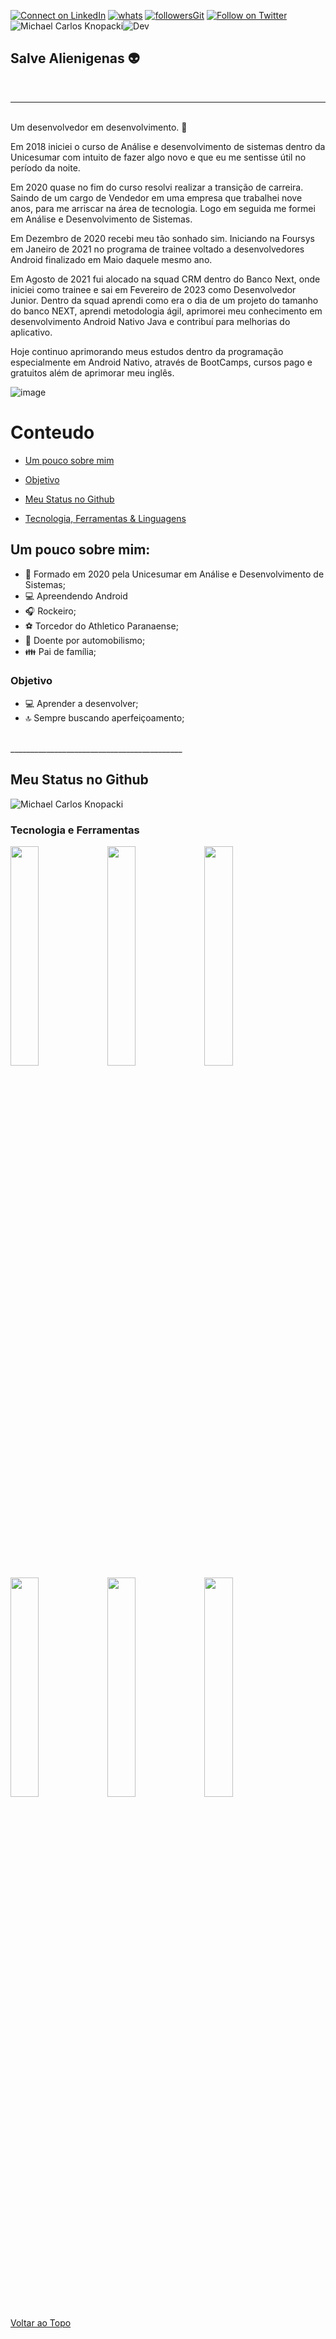 

[![Connect on LinkedIn](https://img.shields.io/badge/--linkedin?label=LinkedIn&logo=LinkedIn&style=style=flat-square&logo=appveyor)](https://www.linkedin.com/in/michael-knopacki-83a27667/)
[![whats](https://img.shields.io/badge/WhatsApp-25D366?style=flat-square&logo=whatsapp&logoColor=white)](https://wa.me/41996133475)
[![followersGit](https://img.shields.io/github/followers/MichaelKnopacki?style=style=flat-square&logo=appveyor)](https://github.com/MichaelKnopacki)
[![Follow on Twitter](https://img.shields.io/badge/--twitter?label=Twitter&logo=Twitter&style=style=flat-square&logo=appveyor)](https://twitter.com/michael_knopack) 
<img src="https://komarev.com/ghpvc/?username=MichaelKnopacki&label=Profile%20views&color=0e75b6&style=flat-square&logo=appveyor" alt="Michael Carlos Knopacki" />![Dev](https://img.shields.io/badge/Dev-MichaelKnopacki-red)

## Salve Alienigenas 👽

<br/>

-----------------------------------------
<br/>
Um desenvolvedor em desenvolvimento. 👷

Em 2018 iniciei o curso de Análise e desenvolvimento de sistemas dentro da Unicesumar com intuito de fazer algo novo e que eu me sentisse útil no período da noite.

Em 2020 quase no fim do curso resolvi realizar a transição de carreira. Saindo de um cargo de Vendedor em uma empresa que trabalhei nove anos, para me arriscar na área de tecnologia. Logo em seguida me formei em Análise e Desenvolvimento de Sistemas.

Em Dezembro de 2020 recebi meu tão sonhado sim. Iniciando na Foursys em Janeiro de 2021 no programa de trainee voltado a desenvolvedores Android finalizado em Maio daquele mesmo ano.

Em Agosto de 2021 fui alocado na squad CRM dentro do Banco Next, onde iniciei como trainee e sai em Fevereiro de 2023 como Desenvolvedor Junior. Dentro da squad aprendi como era o dia de um projeto do tamanho do banco NEXT, aprendi metodologia ágil,  aprimorei meu conhecimento em desenvolvimento Android Nativo Java e contribuí para melhorias do aplicativo.

Hoje continuo aprimorando meus estudos dentro da programação especialmente em Android Nativo, através de BootCamps, cursos pago e gratuitos além de aprimorar meu inglês.

![image](https://user-images.githubusercontent.com/77402918/226361160-a8952d41-7f36-4273-acd9-88222033a1c7.png)

# Conteudo

 - [Um pouco sobre mim](#um-pouco-sobre-mim)
 - [Objetivo](#objetivo)
 
 - [Meu Status no Github](#meu-status-no-github)
 - [Tecnologia, Ferramentas & Linguagens](#tecnologia-e-ferramentas)

## Um pouco sobre mim:

* 📓 Formado em 2020 pela Unicesumar em Análise e Desenvolvimento de Sistemas;<br />
* 💻 Apreendendo Android<br />
* 🎧 Rockeiro;<br />
* ⚽ Torcedor do Athletico Paranaense; <br />
* 🏁 Doente por automobilismo;<br/>
* 👪 Pai de família;

### Objetivo

* 💻 Aprender a desenvolver; <br />
* 🔝 Sempre buscando aperfeiçoamento;
<br/>
___________________________________________


## Meu Status no Github
<img align="center" src="https://github-readme-stats.vercel.app/api?username=MichaelKnopacki&theme=dracula&show_icons=true&locale=en" alt="Michael Carlos Knopacki" />

### Tecnologia e Ferramentas 
<code><img width="30%" src="https://www.vectorlogo.zone/logos/visualstudio_code/visualstudio_code-ar21.svg"></code>
<code><img width="30%" src="https://www.vectorlogo.zone/logos/git-scm/git-scm-ar21.svg"></code>
<code><img width="30%" src="https://www.vectorlogo.zone/logos/github/github-ar21.svg"></code>
<code><img width="30%" src="https://www.vectorlogo.zone/logos/java/java-ar21.svg"></code>
<code><img width="30%" src="https://www.vectorlogo.zone/logos/android/android-ar21.svg"></code>
<code><img width="30%" src="https://www.vectorlogo.zone/logos/commonmark/commonmark-ar21.svg"></code>

[Voltar ao Topo](#salve-alienigenas)

